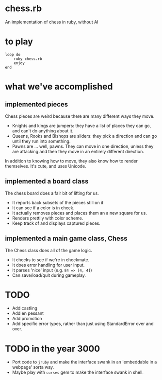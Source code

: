 # chess.rb

An implementation of chess in ruby, without AI

# to play

    loop do
        ruby chess.rb
        enjoy
    end

# what we've accomplished

## implemented pieces

Chess pieces are weird because there are many different ways they move.

- Knights and kings are jumpers: they have a list of places they can go, and can't do anything about it.
- Queens, Rooks and Bishops are sliders: they pick a direction and can go until they run into something.
- Pawns are ... well, pawns.  They can move in one direction, unless they are attacking and then they move in an entirely different direction. 

In addition to knowing how to move, they also know how to render themselves.  It's cute, and uses Unicode.

## implemented a board class

The chess board does a fair bit of lifting for us. 

- It reports back subsets of the pieces still on it
- It can see if a color is in check.
- It actually removes pieces and places them an a new square for us.
- Renders prettily with color scheme.
- Keep track of and displays captured pieces.

## implemented a main game class, Chess

The Chess class does all of the game logic.

- It checks to see if we're in checkmate.
- It does error handling for user input.
- It parses 'nice' input (e.g. `E4 => [4, 4]`) 
- Can save/load/quit during gameplay.

# TODO

- Add castling
- Add en pessant
- Add promotion
- Add specific error types, rather than just using StandardError over and over.

# TODO in the year 3000

- Port code to `jruby` and make the interface swank in an 'embeddable in a webpage' sorta way.
- Maybe play with `curses` gem to make the interface swank in shell.
